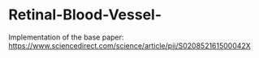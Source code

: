 # Retinal-Blood-Vessel-
Implementation of the base paper: 
https://www.sciencedirect.com/science/article/pii/S020852161500042X
